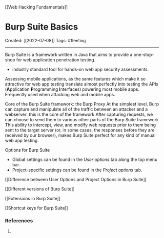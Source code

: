 [[Web Hacking Fundamentals]]

# Burp Suite Basics
Created:  [[2022-07-08]]
Tags: #fleeting 

---
Burp Suite is a framework written in Java that aims to provide a one-stop-shop for web application penetration testing.
- industry standard tool for hands-on web app security assessments.

Assessing mobile applications, as the same features which make it so attractive for web app testing translate almost perfectly into testing the APIs (**A**pplication **P**rogramming **I**nterfaces) powering most mobile apps.
Frequently used when attacking web and mobile apps.



Core of the Burp Suite framework: the Burp Proxy
At the simplest level, Burp can capture and manipulate all of the traffic between an attacker and a webserver: this is the core of the framework
After capturing requests, we can choose to send them to various other parts of the Burp Suite framework
This ability to intercept, view, and modify web requests prior to them being sent to the target server (or, in some cases, the responses before they are received by our browser), makes Burp Suite perfect for any kind of manual web app testing.


Options for Burp Suite
-   Global settings can be found in the _User options_ tab along the top menu bar.
-   Project-specific settings can be found in the _Project options_ tab.


[[Difference between User Options  and Project Options in Burp Suite]]








[[Different versions of Burp Suite]]

[[Extensions in Burp Suite]]

[[Shortcut keys for Burp Suite]]










### References
1. 